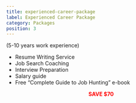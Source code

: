 ```yaml
---
title: experienced-career-package
label: Experienced Career Package
category: Packages
position: 3
---
```

(5-10 years work experience)

* Resume Writing Service
* Job Search Coaching
* Interview Preparation
* Salary guide
* Free “Complete Guide to Job Hunting” e-book

 <center><b><font color="red">SAVE $70</font></b></center>
